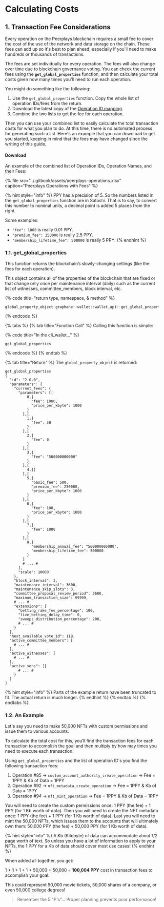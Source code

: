 # Calculating Costs

## 1. Transaction Fee Considerations

Every operation on the Peerplays blockchain requires a small fee to cover the cost of the use of the network and data storage on the chain. These fees can add up so it's best to plan ahead, especially if you'll need to make hundreds or thousands of transactions.

The fees are set individually for every operation. The fees will also change over time due to blockchain governance voting. You can check the current fees using the **`get_global_properties`** function, and then calculate your total costs given how many times you'll need to run each operation.

You might do something like the following:

1. Use the `get_global_properties` function. Copy the whole list of operation IDs/fees from the return.
2. Download the latest copy of the [Operation ID mapping](../supporting-and-reference-docs/operation-ids-list.md#download).
3. Combine the two lists to get the fee for each operation.

Then you can use your combined list to easily calculate the total transaction costs for what you plan to do. At this time, there is no automated process for generating such a list. Here's an example that you can download to get you started, keeping in mind that the fees may have changed since the writing of this guide.

#### Download

An example of the combined list of Operation IDs, Operation Names, and their Fees:

{% file src="../.gitbook/assets/peerplays-operations.xlsx" caption="Peerplays Operations with Fees" %}

{% hint style="info" %}
PPY has a precision of 5. So the numbers listed in the `get_global_properties` function are in Satoshi. That is to say, to convert this number to nominal units, a decimal point is added 5 places from the right.

Some examples:

* `"fee": 1000` is really 0.01 PPY.
* `"premium_fee": 250000` is really 2.5 PPY.
* `"membership_lifetime_fee": 500000` is really 5 PPY.
{% endhint %}

### 1.1. get\_global\_properties

This function returns the blockchain’s slowly-changing settings \(like the fees for each operation\). 

This object contains all of the properties of the blockchain that are fixed or that change only once per maintenance interval \(daily\) such as the current list of witnesses, committee\_members, block interval, etc.

{% code title="return type, namespace, & method" %}
```cpp
global_property_object graphene::wallet::wallet_api::get_global_properties()const
```
{% endcode %}

{% tabs %}
{% tab title="Function Call" %}
Calling this function is simple:

{% code title="In the cli\_wallet..." %}
```text
get_global_properties
```
{% endcode %}
{% endtab %}

{% tab title="Return" %}
The `global_property_object` is returned:

```text
get_global_properties
{
  "id": "2.0.0",
  "parameters": {
    "current_fees": {
      "parameters": [[
          0,{
            "fee": 1000,
            "price_per_kbyte": 1000
          }
        ],[
          1,{
            "fee": 50
          }
        ],[
          2,{
            "fee": 0
          }
        ],[
          3,{
            "fee": "500000000000"
          }
        ],[
          4,{}
        ],[
          5,{
            "basic_fee": 500,
            "premium_fee": 250000,
            "price_per_kbyte": 1000
          }
        ],[
          6,{
            "fee": 100,
            "price_per_kbyte": 1000
          }
        ],[
          7,{
            "fee": 1000
          }
        ],[
          8,{
            "membership_annual_fee": "500000000000",
            "membership_lifetime_fee": 500000
          }
        ]
		# ... #
      ],
      "scale": 10000
    },
    "block_interval": 3,
    "maintenance_interval": 3600,
    "maintenance_skip_slots": 3,
    "committee_proposal_review_period": 3600,
    "maximum_transaction_size": 99999,
    # ... #
    "extensions": {
      "betting_rake_fee_percentage": 100,
      "live_betting_delay_time": 0,
      "sweeps_distribution_percentage": 200,
      # ... #
    }
  },
  "next_available_vote_id": 118,
  "active_committee_members": [
    # ... #
  ],
  "active_witnesses": [
    # ... #
  ],
  "active_sons": [{
      # ... #
    }
  ]
}
```

{% hint style="info" %}
Parts of the example return have been truncated to fit. The actual return is much longer.
{% endhint %}
{% endtab %}
{% endtabs %}

### 1.2. An Example

Let's say you need to make 50,000 NFTs with custom permissions and issue them to various accounts.

To calculate the total cost for this, you'll find the transaction fees for each transaction to accomplish the goal and then multiply by how may times you need to execute each transaction.

Using `get_global_properties` and the list of operation ID's you find the following transaction fees:

1. Operation \#85 -&gt; `custom_account_authority_create_operation` -&gt; Fee = 1PPY & Kb of Data = 1PPY
2. Operation \#92 -&gt; `nft_metadata_create_operation` -&gt; Fee = 1PPY & Kb of Data = 1PPY
3. Operation \#94 -&gt; `nft_mint_operation` -&gt; Fee = 1PPY & Kb of Data = 1PPY

You will need to create the custom permissions once: 1 PPY \(the fee\) + 1 PPY \(for 1 Kb worth of data\). Then you will need to create the NFT metadata once: 1 PPY \(the fee\) + 1 PPY \(for 1 Kb worth of data\). Last you will need to mint the 50,000 NFTs, which issues them to the accounts that will ultimately own them: 50,000 PPY \(the fee\) + 50,000 PPY \(for 1 Kb worth of data\).

{% hint style="info" %}
A Kb \(Kilobyte\) of data can accommodate about 1/2 page worth of text. So unless you have a lot of information to apply to your NFTs, the 1 PPY for a Kb of data should cover most use cases!
{% endhint %}

When added all together, you get:

1 + 1 + 1 + 1 + 50,000 + 50,000 = **100,004 PPY** cost in transaction fees to accomplish your goal.

This could represent 50,000 movie tickets, 50,000 shares of a company, or even 50,000 college degrees!

> Remember the 5 "P's"... Proper planning prevents poor performance!

